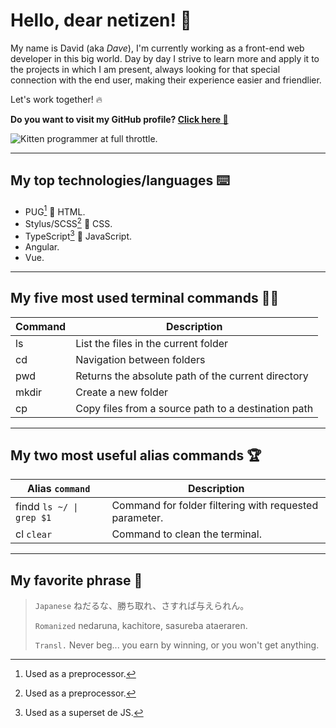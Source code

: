 # Hello, dear netizen! 🖖

My name is David (aka *Dave*), I'm currently working as a front-end web developer in this big world. Day by day I strive to learn more and apply it to the projects in which I am present, always looking for that special connection with the end user, making their experience easier and friendlier.

Let's work together! 🔥

**Do you want to visit my GitHub profile? [Click here 🔗](https://github.com/dibarradev/dibarradev)**

![Kitten programmer at full throttle.](https://media.giphy.com/media/aNqEFrYVnsS52/giphy.gif)

---

## My top technologies/languages ⌨️

* PUG[^1] 🔀 HTML.
* Stylus/SCSS[^1] 🔀 CSS.
* TypeScript[^2] 🔀 JavaScript.
* Angular.
* Vue.

---

## My five most used terminal commands 🧑‍💻

|      Command      |                     Description                     |
| ----------------- | --------------------------------------------------- |
|        ls         |  List the files in the current folder               |
|        cd         | Navigation between folders                          |
|        pwd        | Returns the absolute path of the current directory  |
|       mkdir       | Create a new folder                                 |
|        cp         | Copy files from a source path to a destination path |

---

## My two most useful alias commands 🏆

|              Alias `command`            |                        Description                     |
| --------------------------------------- | ------------------------------------------------------ |
| findd <code>ls ~/ &#124; grep $1</code> | Command for folder filtering with requested parameter. |
|                  cl `clear`             | Command to clean the terminal.                         |

---

## My favorite phrase 💬

> `Japanese` ねだるな、勝ち取れ、さすれば与えられん。
> 
> `Romanized` nedaruna, kachitore, sasureba ataeraren.
> 
> `Transl.` Never beg... you earn by winning, or you won't get anything.

[^1]: Used as a preprocessor.

[^2]: Used as a superset de JS.